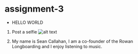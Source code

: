 # assignment-3

* HELLO WORLD


1. Post a selfie
![alt text][selfie]

[selfie]: IMG_20180129_125611.jpg

2. My name is Sean Callahan, I am a co-founder of the Rowan Longboarding and I enjoy listening to music.
